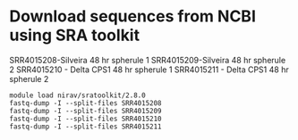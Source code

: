 # Download sequences from NCBI using SRA toolkit
SRR4015208-Silveira 48 hr spherule 1
SRR4015209-Silveira 48 hr spherule 2
SRR4015210 - Delta CPS1 48 hr spherule 1
SRR4015211 - Delta CPS1 48 hr spherule 2

```
module load nirav/sratoolkit/2.8.0
fastq-dump -I --split-files SRR4015208
fastq-dump -I --split-files SRR4015209
fastq-dump -I --split-files SRR4015210
fastq-dump -I --split-files SRR4015211
```



